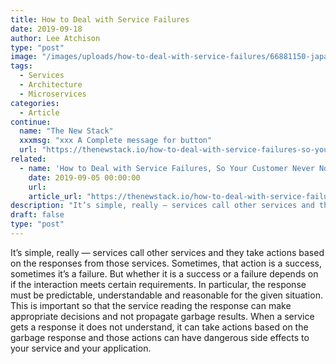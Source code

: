 ```yaml
---
title: How to Deal with Service Failures
date: 2019-09-18
author: Lee Atchison
type: "post"
image: "/images/uploads/how-to-deal-with-service-failures/66881150-japan-2014618-1920-1024x681-1.jpg"
tags:
  - Services
  - Architecture
  - Microservices
categories:
  - Article
continue:
  name: "The New Stack"
  xxxmsg: "xxx A Complete message for button"
  url: "https://thenewstack.io/how-to-deal-with-service-failures-so-your-customer-never-notices/"
related:
  - name: 'How to Deal with Service Failures, So Your Customer Never Notices'
    date: 2019-09-05 00:00:00
    url: 
    article_url: "https://thenewstack.io/how-to-deal-with-service-failures-so-your-customer-never-notices/"
description: "It’s simple, really — services call other services and they take actions based on the responses from those services. Sometimes, that action is a success, sometimes it’s a failure. But whether it is a success or a failure depends on if the interaction meets certain requirements."
draft: false
type: "post"
---
```


It’s simple, really — services call other services and they take actions based on the responses from those services. Sometimes, that action is a success, sometimes it’s a failure. But whether it is a success or a failure depends on if the interaction meets certain requirements. In particular, the response must be predictable, understandable and reasonable for the given situation. This is important so that the service reading the response can make appropriate decisions and not propagate garbage results. When a service gets a response it does not understand, it can take actions based on the garbage response and those actions can have dangerous side effects to your service and your application. <!--more-->
